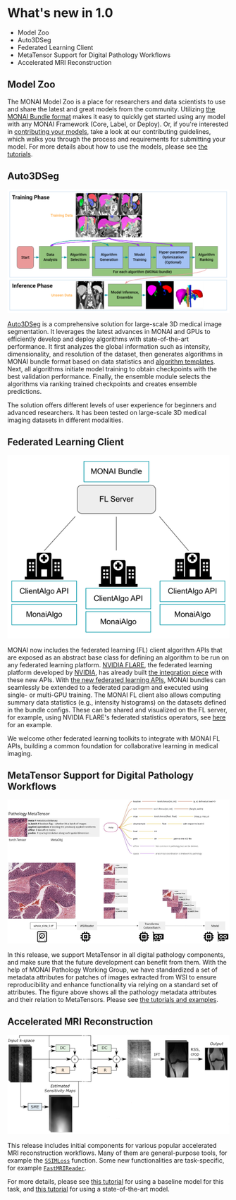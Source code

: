 # What's new in 1.0

- Model Zoo
- Auto3DSeg
- Federated Learning Client
- MetaTensor Support for Digital Pathology Workflows
- Accelerated MRI Reconstruction


## Model Zoo
The MONAI Model Zoo is a place for researchers and data scientists to use and share the latest and great models from the community.
Utilizing [the MONAI Bundle format](https://github.com/Project-MONAI/tutorials/tree/main/bundle) makes it easy to quickly get started using any model with any MONAI Framework (Core, Label, or Deploy).
Or, if you're interested in [contributing your models](https://github.com/project-monai/model-zoo), take a look at our contributing guidelines,
which walks you through the process and requirements for submitting your model.
For more details about how to use the models, please see [the tutorials](https://github.com/Project-MONAI/tutorials/tree/main/model_zoo).

## Auto3DSeg
![auto3dseg](../images/auto3dseg.png)

[Auto3DSeg](https://monai.io/apps/auto3dseg.html) is a comprehensive solution for large-scale 3D medical image segmentation.
It leverages the latest advances in MONAI
and GPUs to efficiently develop and deploy algorithms with state-of-the-art performance.
It first analyzes the global information such as intensity, dimensionality, and resolution of the dataset,
then generates algorithms in MONAI bundle format based on data statistics and [algorithm templates](https://github.com/Project-MONAI/research-contributions/tree/main/auto3dseg).
Next, all algorithms initiate model training to obtain checkpoints with the best validation performance.
Finally, the ensemble module selects the algorithms via ranking trained checkpoints and creates ensemble predictions.

The solution offers different levels of user experience for beginners and advanced researchers.
It has been tested on large-scale 3D medical imaging datasets in different modalities.

## Federated Learning Client
![federated-learning](../images/federated.svg)

MONAI now includes the federated learning (FL) client algorithm APIs that are exposed as an abstract base class
for defining an algorithm to be run on any federated learning platform.
[NVIDIA FLARE](https://github.com/NVIDIA/NVFlare), the federated learning platform developed by [NVIDIA](https://www.nvidia.com/en-us/),
has already built [the integration piece](https://github.com/NVIDIA/NVFlare/tree/dev/integration/monai) with these new APIs.
With [the new federated learning APIs](https://docs.monai.io/en/latest/fl.html), MONAI bundles can seamlessly be extended to a federated paradigm
and executed using single- or multi-GPU training.
The MONAI FL client also allows computing summary data statistics (e.g., intensity histograms) on the datasets defined in the bundle configs.
These can be shared and visualized on the FL server, for example, using NVIDIA FLARE's federated statistics operators,
see [here](https://github.com/NVIDIA/NVFlare/tree/dev/integration/monai/examples) for an example.

We welcome other federated learning toolkits to integrate with MONAI FL APIs, building a common foundation for
collaborative learning in medical imaging.

## MetaTensor Support for Digital Pathology Workflows
![pathology](../images/pathology-meta.png)

In this release, we support MetaTensor in all digital pathology components, and
make sure that the future development can benefit from them. With the help of
MONAI Pathology Working Group, we have standardized a set of metadata
attributes for patches of images extracted from WSI to ensure reproducibility
and enhance functionality via relying on a standard set of attributes. The
figure above shows all the pathology metadata attributes and their relation to
MetaTensors. Please see [the tutorials and
examples](https://github.com/Project-MONAI/tutorials/tree/main/pathology).

## Accelerated MRI Reconstruction
![MRI-reconstruction](../images/mri_recon.png)

This release includes initial components for various popular accelerated MRI reconstruction workflows.
Many of them are general-purpose tools, for example the [`SSIMLoss`](https://docs.monai.io/en/latest/losses.html?highlight=ssimloss#ssimloss) function.
Some new functionalities are task-specific, for example [`FastMRIReader`](https://docs.monai.io/en/latest/data.html?highlight=fastmri#monai.apps.reconstruction.fastmri_reader.FastMRIReader).

For more details, please see [this tutorial](https://github.com/Project-MONAI/tutorials/tree/main/reconstruction/MRI_reconstruction/unet_demo) for using a baseline model for this task,
and [this tutorial](https://github.com/Project-MONAI/tutorials/tree/main/reconstruction/MRI_reconstruction/varnet_demo) for using a state-of-the-art model.
